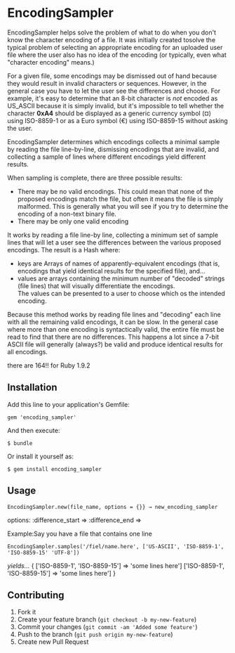 # EncodingSampler

EncodingSampler helps solve the problem of what to do when you don't know the character encoding of a file.
It was initially created tosolve the typical problem of selecting an appropriate encoding for an uploaded user
file where the user also has no idea of the encoding (or typically, even what "character encoding" means.)

For a given file, some encodings may be dismissed out of hand because they would result in invalid
characters or sequences.  However, in the general case you have to let the user see the differences and choose.
For example, it's easy to determine that an 8-bit character is _not_ encoded as US_ASCII because it is simply invalid, 
but it's impossible to tell whether the character __0xA4__ should be displayed as a 
generic currency symbol (&curren;) using ISO-8859-1 or as a Euro symbol (&euro;) using ISO-8859-15
without asking the user.

EncodingSampler determines which encodings collects a minimal sample by reading the file line-by-line, dismissing encodings that are invalid,
and collecting a sample of lines where different encodings yield different results.

When sampling is complete, there are three possible results:
* There may be no valid encodings.  This could mean that none of the proposed encodings match the file, 
but often it means the file is simply malformed.  This is generally what you will see if you try to 
determine the encoding of a non-text binary file.
* There may be only one valid encoding

It works by reading a file line-by line, collecting a minimum set of sample lines that will let a user
see the differences between the various proposed encodings.  The result is a Hash where:  
* keys are Arrays of names of apparently-equivalent encodings (that is, encodings that yield identical 
results for the specified file), and...
* values are arrays containing the minimum number of "decoded" strings (file lines) that will visually differentiate
the encodings.  
The values can be presented to a user to choose which os the intended encoding.

Because this method works by reading file lines and "decoding" each line with all the remaining valid encodings,
it can be slow.  In the general case where more than one encoding is syntactically valid, the entire file
must be read to find that there are no differences.  This happens a lot since a 7-bit ASCII file 
will generally (always?) be valid and produce identical results for all encodings.

there are 164!! for Ruby 1.9.2

## Installation

Add this line to your application's Gemfile:

    gem 'encoding_sampler'

And then execute:

    $ bundle

Or install it yourself as:

    $ gem install encoding_sampler

## Usage

    EncodingSampler.new(file_name, options = {}} → new_encoding_sampler
    
options:
  :difference_start => 
  :difference_end =>


Example:Say you have a file that contains one line

    EncodingSampler.samples('/fiel/name.here', ['US-ASCII', 'ISO-8859-1', 'ISO-8859-15' 'UTF-8'])
_yields..._
    {
      ['ISO-8859-1', 'ISO-8859-15'] => 'some lines here']
      ['ISO-8859-1', 'ISO-8859-15'] => 'some lines here']
    }

## Contributing

1. Fork it
2. Create your feature branch (`git checkout -b my-new-feature`)
3. Commit your changes (`git commit -am 'Added some feature'`)
4. Push to the branch (`git push origin my-new-feature`)
5. Create new Pull Request
